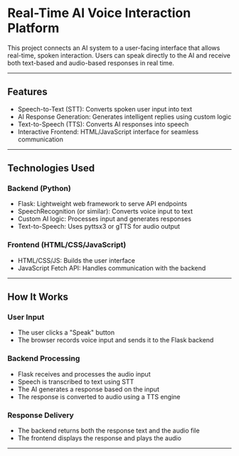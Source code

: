 # Real-Time AI Voice Interaction Platform

This project connects an AI system to a user-facing interface that allows real-time, spoken interaction. Users can speak directly to the AI and receive both text-based and audio-based responses in real time.

---

## Features

- Speech-to-Text (STT): Converts spoken user input into text
- AI Response Generation: Generates intelligent replies using custom logic
- Text-to-Speech (TTS): Converts AI responses into speech
- Interactive Frontend: HTML/JavaScript interface for seamless communication

---

## Technologies Used

### Backend (Python)
- Flask: Lightweight web framework to serve API endpoints
- SpeechRecognition (or similar): Converts voice input to text
- Custom AI logic: Processes input and generates responses
- Text-to-Speech: Uses pyttsx3 or gTTS for audio output

### Frontend (HTML/CSS/JavaScript)
- HTML/CSS/JS: Builds the user interface
- JavaScript Fetch API: Handles communication with the backend

---

## How It Works

### User Input
- The user clicks a "Speak" button
- The browser records voice input and sends it to the Flask backend

### Backend Processing
- Flask receives and processes the audio input
- Speech is transcribed to text using STT
- The AI generates a response based on the input
- The response is converted to audio using a TTS engine

### Response Delivery
- The backend returns both the response text and the audio file
- The frontend displays the response and plays the audio

---



